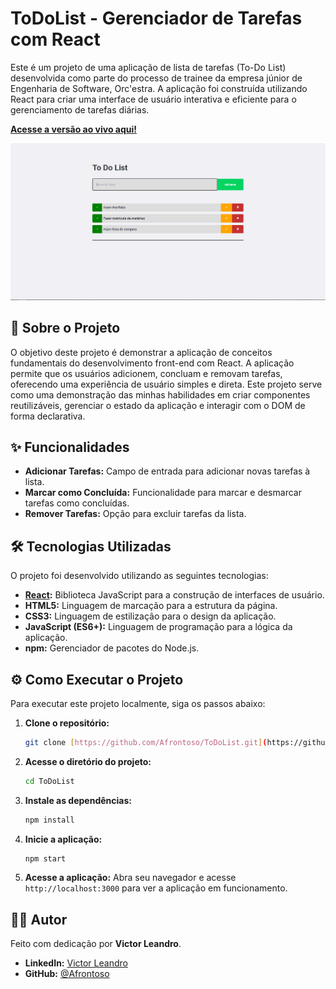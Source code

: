 # ToDoList - Gerenciador de Tarefas com React

Este é um projeto de uma aplicação de lista de tarefas (To-Do List) desenvolvida como parte do processo de trainee da empresa júnior de Engenharia de Software, Orc'estra. A aplicação foi construída utilizando React para criar uma interface de usuário interativa e eficiente para o gerenciamento de tarefas diárias.

**[Acesse a versão ao vivo aqui!](to-do-afrontoso.vercel.app)**

![Demonstração do To-Do List](img/ToDoList.png)

## 🚀 Sobre o Projeto

O objetivo deste projeto é demonstrar a aplicação de conceitos fundamentais do desenvolvimento front-end com React. A aplicação permite que os usuários adicionem, concluam e removam tarefas, oferecendo uma experiência de usuário simples e direta. Este projeto serve como uma demonstração das minhas habilidades em criar componentes reutilizáveis, gerenciar o estado da aplicação e interagir com o DOM de forma declarativa.

## ✨ Funcionalidades

- **Adicionar Tarefas:** Campo de entrada para adicionar novas tarefas à lista.
- **Marcar como Concluída:** Funcionalidade para marcar e desmarcar tarefas como concluídas.
- **Remover Tarefas:** Opção para excluir tarefas da lista.

## 🛠️ Tecnologias Utilizadas

O projeto foi desenvolvido utilizando as seguintes tecnologias:

- **[React](https://reactjs.org/):** Biblioteca JavaScript para a construção de interfaces de usuário.
- **HTML5:** Linguagem de marcação para a estrutura da página.
- **CSS3:** Linguagem de estilização para o design da aplicação.
- **JavaScript (ES6+):** Linguagem de programação para a lógica da aplicação.
- **npm:** Gerenciador de pacotes do Node.js.

## ⚙️ Como Executar o Projeto

Para executar este projeto localmente, siga os passos abaixo:

1.  **Clone o repositório:**
    ```bash
    git clone [https://github.com/Afrontoso/ToDoList.git](https://github.com/Afrontoso/ToDoList.git)
    ```

2.  **Acesse o diretório do projeto:**
    ```bash
    cd ToDoList
    ```

3.  **Instale as dependências:**
    ```bash
    npm install
    ```

4.  **Inicie a aplicação:**
    ```bash
    npm start
    ```

5.  **Acesse a aplicação:**
    Abra seu navegador e acesse `http://localhost:3000` para ver a aplicação em funcionamento.

## 👨‍💻 Autor

Feito com dedicação por **Victor Leandro**.

- **LinkedIn:** [Victor Leandro](https://www.linkedin.com/in/victorleandro/)
- **GitHub:** [@Afrontoso](https://github.com/Afrontoso)